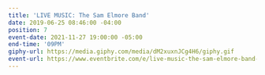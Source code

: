 ```yaml
---
title: 'LIVE MUSIC: The Sam Elmore Band'
date: 2019-06-25 08:46:00 -04:00
position: 7
event-date: 2021-11-27 19:00:00 -05:00
end-time: '09PM'
giphy-url: https://media.giphy.com/media/dM2xuxnJCg4H6/giphy.gif
event-url: https://www.eventbrite.com/e/live-music-the-sam-elmore-band-tickets-200093724717
---
```


